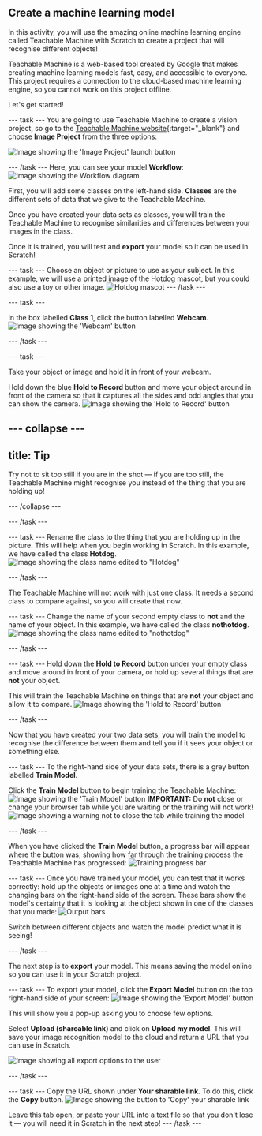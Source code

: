 ## Create a machine learning model

In this activity, you will use the amazing online machine learning engine called Teachable Machine with Scratch to create a project that will recognise different objects!

Teachable Machine is a web-based tool created by Google that makes creating machine learning models fast, easy, and accessible to everyone. This project requires a connection to the cloud-based machine learning engine, so you cannot work on this project offline.

Let's get started!


--- task ---
You are going to use Teachable Machine to create a vision project, so go to the [Teachable Machine website](https://teachablemachine.withgoogle.com/train){:target="_blank"} and choose **Image Project** from the three options:
 
![Image showing the 'Image Project' launch button](images/starter_project.png)

--- /task ---
Here, you can see your model **Workflow**:
![Image showing the Workflow diagram](images/workflow.JPG)

First, you will add some classes on the left-hand side. **Classes** are the different sets of data that we give to the Teachable Machine.

Once you have created your data sets as classes, you will train the Teachable Machine to recognise similarities and differences between your images in the class.

Once it is trained, you will test and **export** your model so it can be used in Scratch!

--- task ---
Choose an object or picture to use as your subject. In this example, we will use a printed image of the Hotdog mascot, but you could also use a toy or other image.
![Hotdog mascot](images/hotdog-200x250.png)
--- /task ---

--- task ---

In the box labelled **Class 1**, click the button labelled **Webcam**.
![Image showing the 'Webcam' button](images/webcam.png)

--- /task ---

--- task ---

Take your object or image and hold it in front of your webcam.

Hold down the blue **Hold to Record** button and move your object around in front of the camera so that it captures all the sides and odd angles that you can show the camera.
![Image showing the 'Hold to Record' button](images/record.png)

--- collapse ---
---
title: Tip
---
Try not to sit too still if you are in the shot — if you are too still, the Teachable Machine might recognise you instead of the thing that you are holding up!

--- /collapse ---

--- /task ---

--- task ---
Rename the class to the thing that you are holding up in the picture. This will help when you begin working in Scratch. In this example, we have called the class **Hotdog**.
![Image showing the class name edited to "Hotdog"](images/classname.png)

--- /task ---

The Teachable Machine will not work with just one class. It needs a second class to compare against, so you will create that now.

--- task ---
Change the name of your second empty class to **not** and the name of your object. In this example, we have called the class **nothotdog**.
![Image showing the class name edited to "nothotdog"](images/classname2.png)

--- /task ---

--- task ---
Hold down the **Hold to Record** button under your empty class and move around in front of your camera, or hold up several things that are **not** your object.

This will train the Teachable Machine on things that are **not** your object and allow it to compare.
![Image showing the 'Hold to Record' button](images/record.png)

--- /task ---

Now that you have created your two data sets, you will train the model to recognise the difference between them and tell you if it sees your object or something else.

--- task ---
To the right-hand side of your data sets, there is a grey button labelled **Train Model**.

Click the **Train Model** button to begin training the Teachable Machine:
![Image showing the 'Train Model' button](images/trainmodel.png)
**IMPORTANT:** Do **not** close or change your browser tab while you are waiting or the training will not work!
![Image showing a warning not to close the tab while training the model](images/trainingwarning.png)

--- /task ---

When you have clicked the **Train Model** button, a progress bar will appear where the button was, showing how far through the training process the Teachable Machine has progressed:
![Training progress bar](images/progressbar.png)

--- task ---
Once you have trained your model, you can test that it works correctly: hold up the objects or images one at a time and watch the changing bars on the right-hand side of the screen. These bars show the model's certainty that it is looking at the object shown in one of the classes that you made:
![Output bars](images/outputbar.png)

Switch between different objects and watch the model predict what it is seeing!

--- /task ---

The next step is to **export** your model. This means saving the model online so you can use it in your Scratch project.

--- task ---
To export your model, click the **Export Model** button on the top right-hand side of your screen:
![Image showing the 'Export Model' button](images/exportbutton.png)

This will show you a pop-up asking you to choose few options.

Select **Upload (shareable link)** and click on **Upload my model**. This will save your image recognition model to the cloud and return a URL that you can use in Scratch.

![Image showing all export options to the user](images/exportoptions.png)

--- /task ---

--- task ---
Copy the URL shown under **Your sharable link**. To do this, click the **Copy** button.
![Image showing the button to 'Copy' your sharable link](images/copybutton.png)

Leave this tab open, or paste your URL into a text file so that you don't lose it — you will need it in Scratch in the next step!
--- /task ---
